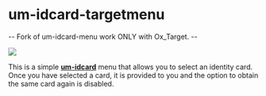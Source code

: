# um-idcard-targetmenu
-- Fork of um-idcard-menu work ONLY with Ox_Target. --

![](https://cdn.discordapp.com/attachments/1082006975212163092/1096813844497715231/image.png)

This is a simple **[um-idcard](https://github.com/alp1x/um-idcard)** menu that allows you to select an identity card. Once you have selected a card, it is provided to you and the option to obtain the same card again is disabled.

